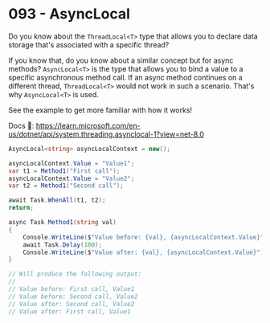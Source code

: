 # 093 - AsyncLocal<T> #

Do you know about the `ThreadLocal<T>` type that allows you to declare data storage that's associated with a specific thread?

If you know that, do you know about a similar concept but for async methods? `AsyncLocal<T>` is the type that allows you to bind a value to a specific asynchronous method call.
If an async method continues on a different thread, `ThreadLocal<T>` would not work in such a scenario. That's why `AsyncLocal<T>` is used.

See the example to get more familiar with how it works!

Docs 📑: https://learn.microsoft.com/en-us/dotnet/api/system.threading.asynclocal-1?view=net-8.0

```csharp
AsyncLocal<string> asyncLocalContext = new();

asyncLocalContext.Value = "Value1";
var t1 = Method1("First call");
asyncLocalContext.Value = "Value2";
var t2 = Method1("Second call");

await Task.WhenAll(t1, t2);
return;

async Task Method1(string val)
{
    Console.WriteLine($"Value before: {val}, {asyncLocalContext.Value}");
    await Task.Delay(100);
    Console.WriteLine($"Value after: {val}, {asyncLocalContext.Value}");
}

// Will produce the following output:
//
// Value before: First call, Value1
// Value before: Second call, Value2
// Value after: Second call, Value2
// Value after: First call, Value1
```